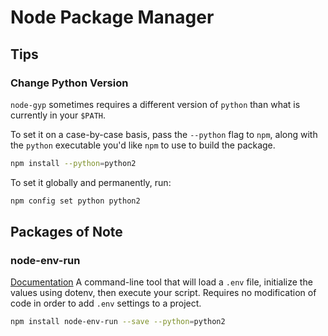 <!-- TITLE: NPM -->
<!-- SUBTITLE: Tips, Tricks, and Notable Packages from the Node Package Manager -->

# Node Package Manager

## Tips

### Change Python Version

`node-gyp` sometimes requires a different version of `python` than what is currently in your `$PATH`.

To set it on a case-by-case basis, pass the `--python` flag to `npm`, along with the `python` executable you'd like `npm` to use to build the package.

```bash
npm install --python=python2
```

To set it globally and permanently, run:

```bash
npm config set python python2
```

## Packages of Note

### node-env-run

[Documentation](https://www.npmjs.com/package/node-env-run) A command-line tool that will load a `.env` file, initialize the values using dotenv, then execute your script. Requires no modification of code in order to add `.env` settings to a project.

```bash
npm install node-env-run --save --python=python2
```
